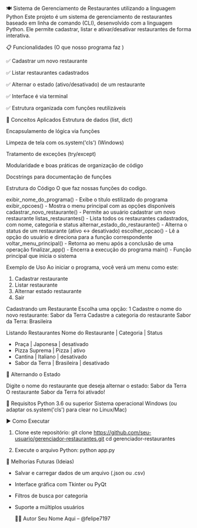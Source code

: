 🍽️ Sistema de Gerenciamento de Restaurantes utilizando a linguagem Python 
Este projeto é um sistema de gerenciamento de restaurantes baseado em linha de comando (CLI), desenvolvido com a linguagem Python. Ele permite cadastrar, listar e ativar/desativar restaurantes de forma interativa.

📋 Funcionalidades (O que nosso programa faz )

✅ Cadastrar um novo restaurante

✅ Listar restaurantes cadastrados

✅ Alternar o estado (ativo/desativado) de um restaurante

✅ Interface é via terminal

✅ Estrutura organizada com funções reutilizáveis


🧠 Conceitos Aplicados
Estrutura de dados (list, dict)

Encapsulamento de lógica via funções

Limpeza de tela com os.system('cls') (Windows)

Tratamento de exceções (try/except)

Modularidade e boas práticas de organização de código

Docstrings para documentação de funções

Estrutura do Código
O que faz nossas funções do codigo.

exibir_nome_do_programa()	         -  Exibe o título estilizado do programa
exibir_opcoes()	                   -  Mostra o menu principal com as opções disponíveis
cadastrar_novo_restaurante()       -  Permite ao usuário cadastrar um novo restaurante
listas_restaurantes()	             -  Lista todos os restaurantes cadastrados, com nome, categoria e status
alternar_estado_do_restaurante()	 -  Alterna o status de um restaurante (ativo ↔ desativado)
escolher_opcao()	                 -  Lê a opção do usuário e direciona para a função correspondente
voltar_menu_principal()	           -  Retorna ao menu após a conclusão de uma operação
finalizar_app()                    -  Encerra a execução do programa
main()	                           -  Função principal que inicia o sistema


Exemplo de Uso
Ao iniciar o programa, você verá um menu como este:
1. Cadastrar restaurante  
2. Listar restaurante  
3. Alternar estado restaurante  
4. Sair  


Cadastrando um Restaurante
Escolha uma opção: 1
Cadastre o nome do novo restaurante: Sabor da Terra
Cadastre a categoria do restaurante Sabor da Terra: Brasileira

Listando Restaurantes
Nome do Restaurante      | Categoria           | Status
- Praça                 | Japonesa            | desativado
- Pizza Suprema         | Pizza               | ativo
- Cantina               | Italiano            | desativado
- Sabor da Terra        | Brasileira          | desativado


🔄 Alternando o Estado

Digite o nome do restaurante que deseja alternar o estado: Sabor da Terra
O restaurante Sabor da Terra foi ativado!


🧰 Requisitos
Python 3.6 ou superior
Sistema operacional Windows (ou adaptar os.system('cls') para clear no Linux/Mac)

▶️ Como Executar
1. Clone este repositório:
git clone https://github.com/seu-usuario/gerenciador-restaurantes.git
cd gerenciador-restaurantes

2. Execute o arquivo Python:
python app.py

📝 Melhorias Futuras (Ideias)
- Salvar e carregar dados de um arquivo (.json ou .csv)
- Interface gráfica com Tkinter ou PyQt
- Filtros de busca por categoria
- Suporte a múltiplos usuários

  👨‍💻 Autor
Seu Nome Aqui – @felipe7197



